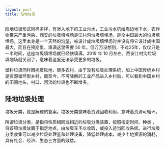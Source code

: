 ```yaml
---
layout: post
title: 陆地垃圾
---
```


陆地垃圾形式同样多样，有渗入地下的工业污水，工业污水坑给周边地下水，农作物带来严重污染，西安的垃圾填埋场是江村沟垃圾填埋场，是全中国最大的垃圾填埋场，这里本身是一个天然的沟壑，被设计成垃圾填埋场时并没有将它设计成中国最大，而且在预期里，填满这里需要 50 年。但万万没想到，不过25年，仅仅只是一半时间，这座垃圾填埋场就已经快填满。2019 年 10 月左右，西安江村沟垃圾填埋场就关闭了，意味着这里无法承受更多的垃圾。

塑料垃圾同样困扰着陆地，很多农村，由于没有垃圾处理系统，加上中国传统乡村是资源循环型乡村，而现今，不可降解的工业产品进入乡村后，可以看到中国乡村的田间地头，村口、河流的垃圾也不断增多。

## 陆地垃圾处理

垃圾分类，就是解题的答案。垃圾分类意味着资源回收利用，意味着资源可循环。

所谓垃圾分类，是指将性质相同或相近的垃圾分类装置，按照指定时间、种类 ， 将该项垃圾放置于指定地点，由垃圾车予以收取，或投入适当回收系统。进行垃圾分类收集可以减少垃圾处理量和处理设备，降低处理成本，减少土地资源的消耗，具有社会、经济、生态三方面的效益。
